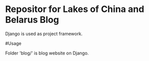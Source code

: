 # Repositor for Lakes of China and Belarus Blog

Django is used as project framework.

#Usage

Folder 'blog/' is blog website on Django.


